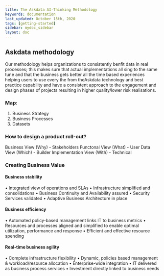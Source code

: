 ```yaml
---
title: The Askdata AI-Thinking Methodology
keywords: documentation
last_updated: October 15th, 2020
tags: [getting-started]
sidebar: mydoc_sidebar
layout: doc
---
```


## Askdata methodology

Our methodology helps organizations to consistently benfit data in real processes; this makes sure that actual implementations all sing to the same tune and that the business gets better all the time based experiences helping users to use every the from theAskdata technology and best practice capability and have a consistent approach to the engagement and design phases of projects resulting in higher quality/lower risk realisations.

### Map:

1. Business Strategy
2. Business Processes
3. Datasets

### How to design a product roll-out?

Business View (Why) - Stakeholders
Functonal View (What) - User
Data View (Which) - Builder
Implementation View (With) - Technical

### Creating Business Value

#### Business stability
• Integrated view of operations and SLAs
• Infrastructure simplified and consolidations
• Business Continuity and Availability assured
• Security Services validated
• Adaptive Business Architecture in place

#### Business efficiency
• Automated policy-based management links IT to business metrics
• Resources and processes aligned and simplified to enable optimal utilization, performance and response
• Efficient and effective resource spending

#### Real-time business agility
• Complete infrastructure flexibility
• Dynamic, policies based management & workload/resource allocation
• Enterprise-wide integration
• IT delivered as business process services
• Investment directly linked to business needs
